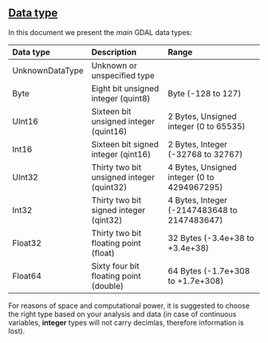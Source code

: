 ## [Data type](DATA_TYPE.md)

In this document we present the *main* GDAL data types:

| Data type        | Description                               | Range                                        |
|:-----------------|:------------------------------------------|:---------------------------------------------|
| UnknownDataType  | Unknown or unspecified type               |                                              |
| Byte             | Eight bit unsigned integer (quint8)       | Byte (-128 to 127)                           |
| UInt16           | Sixteen bit unsigned integer (quint16)    | 2 Bytes, Unsigned integer (0 to 65535)       |
| Int16            | Sixteen bit signed integer (qint16)       | 2 Bytes, Integer (-32768 to 32767)           |
| UInt32           | Thirty two bit unsigned integer (quint32) | 4 Bytes, Unsigned integer (0 to 4294967295)  |
| Int32            | Thirty two bit signed integer (qint32)    | 4 Bytes, Integer (-2147483648 to 2147483647) |
| Float32          | Thirty two bit floating point (float)     | 32 Bytes (-3.4e+38 to +3.4e+38)              |
| Float64          | Sixty four bit floating point (double)    | 64 Bytes (-1.7e+308 to +1.7e+308)            |

For reasons of space and computational power, it is suggested to choose the right type based on your analysis and data (in case of continuous variables, **integer** types will not carry decimlas, therefore information is lost).
